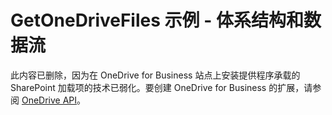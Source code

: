 
# GetOneDriveFiles 示例 - 体系结构和数据流

此内容已删除，因为在 OneDrive for Business 站点上安装提供程序承载的 SharePoint 加载项的技术已弱化。要创建 OneDrive for Business 的扩展，请参阅  [OneDrive API](https://dev.onedrive.com/)。
  
    
    

